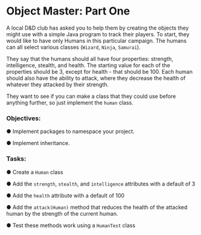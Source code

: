 <div class="module_description active_lesson_with_video ">
									
<h1 id="object-master-part-one">Object Master: Part One</h1>
<p>A local D&amp;D club has asked you to help them by creating the objects they might use with a simple Java program to track their players. To start, they would like to have only Humans in this particular campaign. The humans can all select various classes (<code>Wizard</code>, <code>Ninja</code>, <code>Samurai</code>).</p>
<p>They say that the humans should all have four properties: strength, intelligence, stealth, and health. The starting value for each of the properties should be 3, except for health - that should be 100. Each human should also have the ability to attack, where they decrease the health of whatever they attacked by their strength.</p>
<p>They want to see if you can make a class that they could use before anything further, so just implement the <code>human</code> class.</p>
<h3 id="topics"></h3>
<h3>Objectives:</h3>
<p>● Implement packages to namespace your project.</p>
<p>● Implement inheritance.<br></p>
<p>
</p>
<h3 id="tasks">Tasks:</h3>
<p>● Create a <code>Human</code> class</p>
<p>● Add the <code>strength</code>, <code>stealth</code>, and <code>intelligence</code> attributes with a default of 3</p>
<p>● Add the <code>health</code> attribute with a default of 100</p>
<p>● Add the <code>attack(Human)</code> method that reduces the health of the attacked human by the strength of the current human.</p>
<p>● Test these methods work using a <code>HumanTest</code> class</p>
</div>
